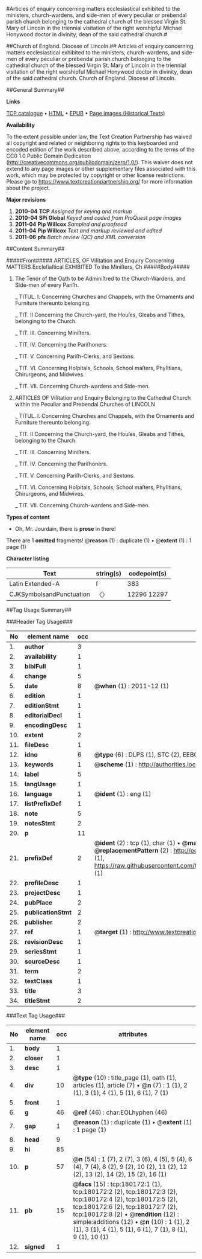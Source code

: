 #Articles of enquiry concerning matters ecclesiastical exhibited to the ministers, church-wardens, and side-men of every peculiar or prebendal parish church belonging to the cathedral church of the blessed Virgin St. Mary of Lincoln in the triennial visitation of the right worshipful Michael Honywood doctor in divinity, dean of the said cathedral church.#

##Church of England. Diocese of Lincoln.##
Articles of enquiry concerning matters ecclesiastical exhibited to the ministers, church-wardens, and side-men of every peculiar or prebendal parish church belonging to the cathedral church of the blessed Virgin St. Mary of Lincoln in the triennial visitation of the right worshipful Michael Honywood doctor in divinity, dean of the said cathedral church.
Church of England. Diocese of Lincoln.

##General Summary##

**Links**

[TCP catalogue](http://www.ota.ox.ac.uk/tcp/)  • 
[HTML](http://tei.it.ox.ac.uk/tcp/Texts-HTML/free/B02/B02170.html)  • 
[EPUB](http://tei.it.ox.ac.uk/tcp/Texts-EPUB/free/B02/B02170.epub) • 
[Page images (Historical Texts)](https://historicaltexts.jisc.ac.uk/eebo-53981490e)

**Availability**

To the extent possible under law, the Text Creation Partnership has waived all copyright and related or neighboring rights to this keyboarded and encoded edition of the work described above, according to the terms of the CC0 1.0 Public Domain Dedication (http://creativecommons.org/publicdomain/zero/1.0/). This waiver does not extend to any page images or other supplementary files associated with this work, which may be protected by copyright or other license restrictions. Please go to https://www.textcreationpartnership.org/ for more information about the project.

**Major revisions**

1. __2010-04__ __TCP__ *Assigned for keying and markup*
1. __2010-04__ __SPi Global__ *Keyed and coded from ProQuest page images*
1. __2011-04__ __Pip Willcox__ *Sampled and proofread*
1. __2011-04__ __Pip Willcox__ *Text and markup reviewed and edited*
1. __2011-06__ __pfs__ *Batch review (QC) and XML conversion*

##Content Summary##

#####Front#####
ARTICLES, OF Viſitation and Enquiry Concerning MATTERS Eccleſiaſtical
EXHIBITED To the Miniſters, Ch
#####Body#####

1. The Tenor of the Oath to be Adminiſtred to the Church-Wardens, and Side-men of every
Pariſh.

    _ TITUL. I. Concerning Churches and Chappels, with the Ornaments and Furniture
thereunto belonging.

    _ TIT. II Concerning the Church-yard, the Houſes, Gleabs and Tithes, belonging to
the Church.

    _ TIT. III. Concerning Miniſters.

    _ TIT. IV. Concerning the Pariſhoners.

    _ TIT. V. Concerning Pariſh-Clerks, and Sextons.

    _ TIT. VI. Concerning Hoſpitals, Schools, School maſters, Phyſitians,
Chirurgeons, and Midwives.

    _ TIT. VII. Concerning Church-wardens and Side-men.

1. ARTICLES OF Viſitation and Enquiry Belonging to the Cathedral Church
within the Peculiar and Prebendal Churches of LINCOLN

    _ TITUL. I. Concerning Churches and Chappels, with the Ornaments and Furniture
thereunto belonging.

    _ TIT. II Concerning the Church-yard, the Houſes, Gleabs and Tithes, belonging to
the Church.

    _ TIT. III. Concerning Miniſters.

    _ TIT. IV. Concerning the Pariſhoners.

    _ TIT. V. Concerning Pariſh-Clerks, and Sextons.

    _ TIT. VI. Concerning Hoſpitals, Schools, School maſters, Phyſitians,
Chirurgeons, and Midwives.

    _ TIT. VII. Concerning Church-wardens and Side-men.

**Types of content**

  * Oh, Mr. Jourdain, there is **prose** in there!

There are 1 **omitted** fragments! 
 @__reason__ (1) : duplicate (1)  •  @__extent__ (1) : 1 page (1)

**Character listing**


|Text|string(s)|codepoint(s)|
|---|---|---|
|Latin Extended-A|ſ|383|
|CJKSymbolsandPunctuation|〈〉|12296 12297|

##Tag Usage Summary##

###Header Tag Usage###

|No|element name|occ|attributes|
|---|---|---|---|
|1.|__author__|3||
|2.|__availability__|1||
|3.|__biblFull__|1||
|4.|__change__|5||
|5.|__date__|8| @__when__ (1) : 2011-12 (1)|
|6.|__edition__|1||
|7.|__editionStmt__|1||
|8.|__editorialDecl__|1||
|9.|__encodingDesc__|1||
|10.|__extent__|2||
|11.|__fileDesc__|1||
|12.|__idno__|6| @__type__ (6) : DLPS (1), STC (2), EEBO-CITATION (1), OCLC (1), VID (1)|
|13.|__keywords__|1| @__scheme__ (1) : http://authorities.loc.gov/ (1)|
|14.|__label__|5||
|15.|__langUsage__|1||
|16.|__language__|1| @__ident__ (1) : eng (1)|
|17.|__listPrefixDef__|1||
|18.|__note__|5||
|19.|__notesStmt__|2||
|20.|__p__|11||
|21.|__prefixDef__|2| @__ident__ (2) : tcp (1), char (1)  •  @__matchPattern__ (2) : ([0-9\-]+):([0-9IVX]+) (1), (.+) (1)  •  @__replacementPattern__ (2) : http://eebo.chadwyck.com/downloadtiff?vid=$1&page=$2 (1), https://raw.githubusercontent.com/textcreationpartnership/Texts/master/tcpchars.xml#$1 (1)|
|22.|__profileDesc__|1||
|23.|__projectDesc__|1||
|24.|__pubPlace__|2||
|25.|__publicationStmt__|2||
|26.|__publisher__|2||
|27.|__ref__|1| @__target__ (1) : http://www.textcreationpartnership.org/docs/. (1)|
|28.|__revisionDesc__|1||
|29.|__seriesStmt__|1||
|30.|__sourceDesc__|1||
|31.|__term__|2||
|32.|__textClass__|1||
|33.|__title__|3||
|34.|__titleStmt__|2||


###Text Tag Usage###

|No|element name|occ|attributes|
|---|---|---|---|
|1.|__body__|1||
|2.|__closer__|1||
|3.|__desc__|1||
|4.|__div__|10| @__type__ (10) : title_page (1), oath (1), articles (1), article (7)  •  @__n__ (7) : 1 (1), 2 (1), 3 (1), 4 (1), 5 (1), 6 (1), 7 (1)|
|5.|__front__|1||
|6.|__g__|46| @__ref__ (46) : char:EOLhyphen (46)|
|7.|__gap__|1| @__reason__ (1) : duplicate (1)  •  @__extent__ (1) : 1 page (1)|
|8.|__head__|9||
|9.|__hi__|85||
|10.|__p__|57| @__n__ (54) : 1 (7), 2 (7), 3 (6), 4 (5), 5 (4), 6 (4), 7 (4), 8 (2), 9 (2), 10 (2), 11 (2), 12 (2), 13 (2), 14 (2), 15 (2), 16 (1)|
|11.|__pb__|15| @__facs__ (15) : tcp:180172:1 (1), tcp:180172:2 (2), tcp:180172:3 (2), tcp:180172:4 (2), tcp:180172:5 (2), tcp:180172:6 (2), tcp:180172:7 (2), tcp:180172:8 (2)  •  @__rendition__ (12) : simple:additions (12)  •  @__n__ (10) : 1 (1), 2 (1), 3 (1), 4 (1), 5 (1), 6 (1), 7 (1), 8 (1), 9 (1), 10 (1)|
|12.|__signed__|1||
